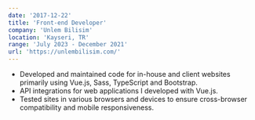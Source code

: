 ```yaml
---
date: '2017-12-22'
title: 'Front-end Developer'
company: 'Unlem Bilisim'
location: 'Kayseri, TR'
range: 'July 2023 - December 2021'
url: 'https://unlembilisim.com/'
---
```


- Developed and maintained code for in-house and client websites primarily using Vue.js, Sass, TypeScript and Bootstrap.
- API integrations for web applications I developed with Vue.js.
- Tested sites in various browsers and devices to ensure cross-browser compatibility and mobile responsiveness.
